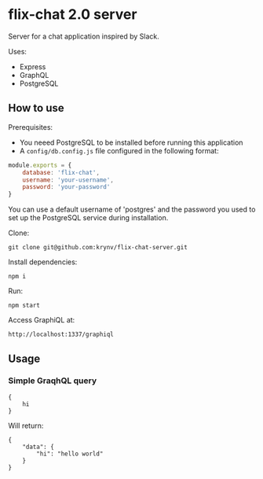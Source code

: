 # flix-chat 2.0 server

Server for a chat application inspired by Slack.

Uses:
- Express
- GraphQL
- PostgreSQL


## How to use

Prerequisites:
- You neeed PostgreSQL to be installed before running this application
- A `config/db.config.js` file configured in the following format:

```JavaScript
module.exports = {
    database: 'flix-chat',
    username: 'your-username',
    password: 'your-password'
}
```

You can use a default username of 'postgres' and the password you used to set up the PostgreSQL service during installation.

Clone:
    
    git clone git@github.com:krynv/flix-chat-server.git

Install dependencies:

    npm i

Run:

    npm start

Access GraphiQL at:

    http://localhost:1337/graphiql



## Usage

### Simple GraqhQL query

```
{
    hi
}
```

Will return: 
```
{
    "data": {
        "hi": "hello world"
    }
}
```